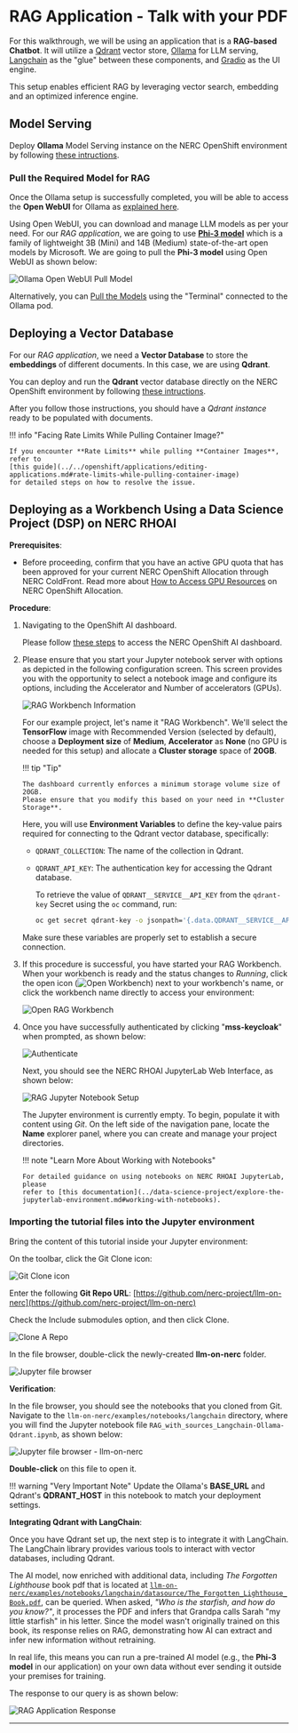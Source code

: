 # RAG Application - Talk with your PDF

For this walkthrough, we will be using an application that is a **RAG-based Chatbot**.
It will utilize a [Qdrant](predictive-and-generative-AI.md#qdrant) vector store,
[Ollama](https://github.com/ollama/ollama) for LLM serving, [Langchain](https://www.langchain.com/)
as the "glue" between these components, and [Gradio](https://www.gradio.app/) as
the UI engine.

This setup enables efficient RAG by leveraging vector search, embedding and an
optimized inference engine.

## Model Serving

Deploy **Ollama** Model Serving instance on the NERC OpenShift environment by following
[these intructions](https://github.com/nerc-project/llm-on-nerc/blob/main/llm-servers/ollama/README.md).

### Pull the Required Model for RAG

Once the Ollama setup is successfully completed, you will be able to access the
**Open WebUI** for Ollama as [explained here](https://github.com/nerc-project/llm-on-nerc/tree/main/llm-servers/ollama#access-deployed-open-webui-for-ollama).

Using Open WebUI, you can download and manage LLM models as per your need. For our
*RAG application*, we are going to use [**Phi-3 model**](https://ollama.com/library/phi3:14b)
which is a family of lightweight 3B (Mini) and 14B (Medium) state-of-the-art open
models by Microsoft. We are going to pull the **Phi-3 model** using Open WebUI as
shown below:

![Ollama Open WebUI Pull Model](images/ollama-pull-phi3-model.png)

Alternatively, you can [Pull the Models](https://github.com/nerc-project/llm-on-nerc/tree/main/llm-servers/ollama#pull-the-models)
using the "Terminal" connected to the Ollama pod.

## Deploying a Vector Database

For our *RAG application*, we need a **Vector Database** to store the **embeddings**
of different documents. In this case, we are using **Qdrant**.

You can deploy and run the **Qdrant** vector database directly on the NERC OpenShift
environment by following [these intructions](https://github.com/nerc-project/llm-on-nerc/blob/main/vector-databases/qdrant/README.md).

After you follow those instructions, you should have a *Qdrant instance* ready to
be populated with documents.

!!! info "Facing Rate Limits While Pulling Container Image?"

    If you encounter **Rate Limits** while pulling **Container Images**, refer to
    [this guide](../../openshift/applications/editing-applications.md#rate-limits-while-pulling-container-image)
    for detailed steps on how to resolve the issue.

## Deploying as a Workbench Using a Data Science Project (DSP) on NERC RHOAI

**Prerequisites**:

-   Before proceeding, confirm that you have an active GPU quota that has been approved
    for your current NERC OpenShift Allocation through NERC ColdFront. Read
    more about [How to Access GPU Resources](../../openshift/gpus/intro-to-gpus-on-nerc-ocp.md#accessing-gpu-resources)
    on NERC OpenShift Allocation.

**Procedure**:

1.  Navigating to the OpenShift AI dashboard.

    Please follow [these steps](../../openshift-ai/logging-in/access-the-rhoai-dashboard.md)
    to access the NERC OpenShift AI dashboard.

2.  Please ensure that you start your Jupyter notebook server with options as
    depicted in the following configuration screen. This screen provides you
    with the opportunity to select a notebook image and configure its options,
    including the Accelerator and Number of accelerators (GPUs).

    ![RAG Workbench Information](images/RAG-Jupyter-Notebook-Workbench.png)

    For our example project, let's name it "RAG Workbench". We'll select the
    **TensorFlow** image with Recommended Version (selected by default), choose
    a **Deployment size** of **Medium**, **Accelerator** as **None** (no GPU is
    needed for this setup) and allocate a **Cluster storage** space of **20GB**.

    !!! tip "Tip"

        The dashboard currently enforces a minimum storage volume size of 20GB.
        Please ensure that you modify this based on your need in **Cluster Storage**.

    Here, you will use **Environment Variables** to define the key-value pairs
    required for connecting to the Qdrant vector database, specifically:

    -   `QDRANT_COLLECTION`: The name of the collection in Qdrant.

    -   `QDRANT_API_KEY`: The authentication key for accessing the Qdrant database.

        To retrieve the value of `QDRANT__SERVICE__API_KEY` from the `qdrant-key`
        Secret using the `oc` command, run:

        ```sh
        oc get secret qdrant-key -o jsonpath='{.data.QDRANT__SERVICE__API_KEY}' | base64 --decode
        ```

    Make sure these variables are properly set to establish a secure connection.

3.  If this procedure is successful, you have started your RAG Workbench. When your
    workbench is ready and the status changes to _Running_, click the open icon
    (![Open Workbench](images/open.png)) next to your workbench's name, or click
    the workbench name directly to access your environment:

    ![Open RAG Workbench](images/open-RAG-workbench.png)

4.  Once you have successfully authenticated by clicking "**mss-keycloak**" when
    prompted, as shown below:

    ![Authenticate](images/authenticate-user.png)

    Next, you should see the NERC RHOAI JupyterLab Web Interface, as shown below:

    ![RAG Jupyter Notebook Setup](images/jupyterlab_web_interface.png)

    The Jupyter environment is currently empty. To begin, populate it with content
    using *Git*. On the left side of the navigation pane, locate the **Name** explorer
    panel, where you can create and manage your project directories.

    !!! note "Learn More About Working with Notebooks"

        For detailed guidance on using notebooks on NERC RHOAI JupyterLab, please
        refer to [this documentation](../data-science-project/explore-the-jupyterlab-environment.md#working-with-notebooks).

### Importing the tutorial files into the Jupyter environment

Bring the content of this tutorial inside your Jupyter environment:

On the toolbar, click the Git Clone icon:

![Git Clone icon](images/jupyter-git-icon.png)

Enter the following **Git Repo URL**: [https://github.com/nerc-project/llm-on-nerc](https://github.com/nerc-project/llm-on-nerc)

Check the Include submodules option, and then click Clone.

![Clone A Repo](images/clone-a-repo.png)

In the file browser, double-click the newly-created **llm-on-nerc** folder.

![Jupyter file browser](images/jupyter-git-rag-repo-browser.png)

**Verification**:

In the file browser, you should see the notebooks that you cloned from Git. Navigate
to the `llm-on-nerc/examples/notebooks/langchain` directory, where you will find
the Jupyter notebook file `RAG_with_sources_Langchain-Ollama-Qdrant.ipynb`, as
shown below:

![Jupyter file browser - llm-on-nerc](images/rag-jupyter-notebook.png)

**Double-click** on this file to open it.

!!! warning "Very Important Note"
    Update the Ollama's **BASE_URL** and Qdrant's **QDRANT_HOST** in this notebook
    to match your deployment settings.

**Integrating Qdrant with LangChain**:

Once you have Qdrant set up, the next step is to integrate it with LangChain.
The LangChain library provides various tools to interact with vector databases,
including Qdrant.

The AI model, now enriched with additional data, including *The Forgotten Lighthouse*
book pdf that is located at [`llm-on-nerc/examples/notebooks/langchain/datasource/The_Forgotten_Lighthouse_Book.pdf`](https://github.com/nerc-project/llm-on-nerc/blob/main/examples/notebooks/langchain/datasource/The_Forgotten_Lighthouse_Book.pdf),
can be queried. When asked, *"Who is the starfish, and how do you know?"*, it
processes the PDF and infers that Grandpa calls Sarah "my little starfish" in his
letter. Since the model wasn't originally trained on this book, its response
relies on RAG, demonstrating how AI can extract and infer new information without
retraining.

In real life, this means you can run a pre-trained AI model (e.g., the
**Phi-3 model** in our application) on your own data without ever sending it
outside your premises for training.

The response to our query is as shown below:

![RAG Application Response](images/rag-response.png)

---

